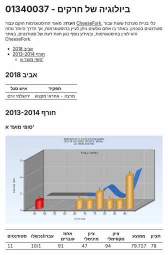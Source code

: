 # 01340037 - ביולוגיה של חרקים

**הערה**: מאגר ההיסטוגרמות הוקם עבור [CheeseFork](https://cheesefork.cf/), כלי בניית מערכת שעות עבור סטודנטים בטכניון. באתר בו אתם גולשים ניתן לעיין בהיסטוגרמות, אך הדרך היותר נוחה היא לעיין בהיסטוגרמות, ובמידע נוסף כגון חוות דעת של סטודנטים, באתר CheeseFork.

* [אביב 2018](#201702)
* [חורף 2013-2014](#201301)
  * [סופי מועד א'](#201301-Final_A)

<h2 id="201702">אביב 2018</h2>

| איש סגל | תפקיד |
| ---- | ---- |
| ירושלמי יורם | מרצה - אחראי מקצוע |

<h2 id="201301">חורף 2013-2014</h2>

<h3 id="201301-Final_A">סופי מועד א'</h3>

![201301 Final_A](201301/Final_A.png)

| סטודנטים | עברו/נכשלו | אחוז עוברים | ציון מינימלי | ציון מקסימלי | ממוצע | חציון |
| ---- | ---- | ---- | ---- | ---- | ---- | ---- |
| 11 | 10/1 | 91 | 47 | 94 | 79.727 | 78 |

